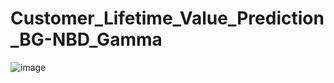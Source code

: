 # Customer_Lifetime_Value_Prediction_BG-NBD_Gamma
![image](https://user-images.githubusercontent.com/67474818/136591326-6719705d-52af-4db1-aac0-5229f7775220.png)
